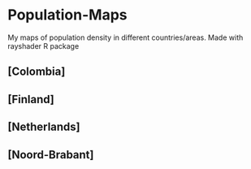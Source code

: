 # Population-Maps
My maps of population density in different countries/areas.
Made with rayshader R package

## [Colombia]

## [Finland]

## [Netherlands]

## [Noord-Brabant]

